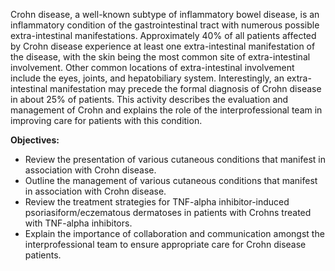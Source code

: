Crohn disease, a well-known subtype of inflammatory bowel disease, is an inflammatory condition of the gastrointestinal tract with numerous possible extra-intestinal manifestations. Approximately 40% of all patients affected by Crohn disease experience at least one extra-intestinal manifestation of the disease, with the skin being the most common site of extra-intestinal involvement. Other common locations of extra-intestinal involvement include the eyes, joints, and hepatobiliary system. Interestingly, an extra-intestinal manifestation may precede the formal diagnosis of Crohn disease in about 25% of patients. This activity describes the evaluation and management of Crohn and explains the role of the interprofessional team in improving care for patients with this condition.

**Objectives:**
- Review the presentation of various cutaneous conditions that manifest in association with Crohn disease.
- Outline the management of various cutaneous conditions that manifest in association with Crohn disease.
- Review the treatment strategies for TNF-alpha inhibitor-induced psoriasiform/eczematous dermatoses in patients with Crohns treated with TNF-alpha inhibitors. 
- Explain the importance of collaboration and communication amongst the interprofessional team to ensure appropriate care for Crohn disease patients.
